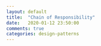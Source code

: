```yaml
---
layout: default
title:  "Chain of Responsibility"
date:   2020-01-12 23:50:00
comments: true
categories: design-patterns
---
```


